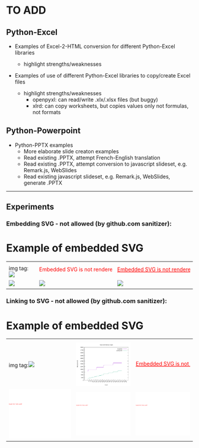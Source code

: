 # TO ADD

## Python-Excel

- Examples of Excel-2-HTML conversion for different Python-Excel libraries
  - highlight strengths/weaknesses
  
- Examples of use of different Python-Excel libraries to copy/create Excel files
  - highlight strengths/weaknesses
    - openpyxl: can read/write .xlx/.xlsx files (but buggy)
    - xlrd: can copy worksheets, but copies values only not formulas, not formats

## Python-Powerpoint

- Python-PPTX examples
  - More elaborate slide creaton examples
  - Read existing .PPTX, attempt French-English translation
  - Read existing .PPTX, attempt conversion to javascript slideset, e.g. Remark.js, WebSlides
  - Read existing javascript slideset, e.g. Remark.js, WebSlides, generate .PPTX
  
<hr/>

## Experiments

### Embedding SVG - not allowed (by github.com sanitizer):

<h1>Example of embedded SVG</h1> <table> <tbody> <tr>
  <th></th>  <th></th>  <th></th> 
</tr>
<tr>
  <td>img tag:<img width=100 src='https://www.shareicon.net/download/2015/05/18/40183_text_512x512.png'/></td>
  <td>
	  <svg height="30" width="200">
		    <text x="0" y="15" fill="red"> Embedded SVG is not rendered - only element text is shown on github</text>
	  </svg>
	</td> <td>
	  <svg height="30" width="200" xmlns:xlink="http://www.w3.org/1999/xlink">
		    <a xlink:href="https://www.w3schools.com/graphics/" target="_blank">
			        <text x="0" y="15" fill="red" text-decoration="underline"> Embedded SVG is not rendered  - only element text (a link) is shown on github </text>
				  </a>
	  </svg>
  </td>
</tr>
<tr>
  <td><img src='./images/magick_AWS+Lambda+Python_24fs_%23ccffcc_%23000000.png'/></td>
  <td><img src='./images/magick_Using+aws+cli_24fs_%23ccffcc_%23000000.png'/></td>
  <td><img src='./images/magick_Using+Chalice_24fs_%23339966_%23ffffff.png'/></td>
</tr>
 </tbody> </table>

### Linking to SVG - not allowed (by github.com sanitizer):

<h1>Example of embedded SVG</h1> <table> <tbody> <tr>
  <th></th>  <th></th>  <th></th> 
</tr>
<tr>
  <td>img tag:<img width=100 src='https://www.shareicon.net/download/2015/05/18/40183_text_512x512.png'/></td>
  <td>
	  <img src='images/memDistrib-jemalloc-4.0.3.svg'/>
	</td> <td>
	  <svg height="30" width="200" xmlns:xlink="http://www.w3.org/1999/xlink">
	      <a xlink:href="https://www.w3schools.com/graphics/" target="_blank">
		<text x="0" y="15" fill="red" text-decoration="underline"> Embedded SVG is not rendered  - only element text (a link) is shown on github </text>
				  </a>
	  </svg>
  </td>
</tr>
<tr>
  <td><img src='./images/test.svg'/></td>
  <td><img src='./images/test.svg'/></td>
  <td><img src='./images/test.svg'/></td>
</tr>
 </tbody> </table>


